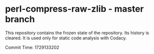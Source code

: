 # perl-compress-raw-zlib - master branch

This repository contains the frozen state of the repository.
Its history is cleared. It is used only for static code
analysis with Codacy.

Commit Time: 1729133202